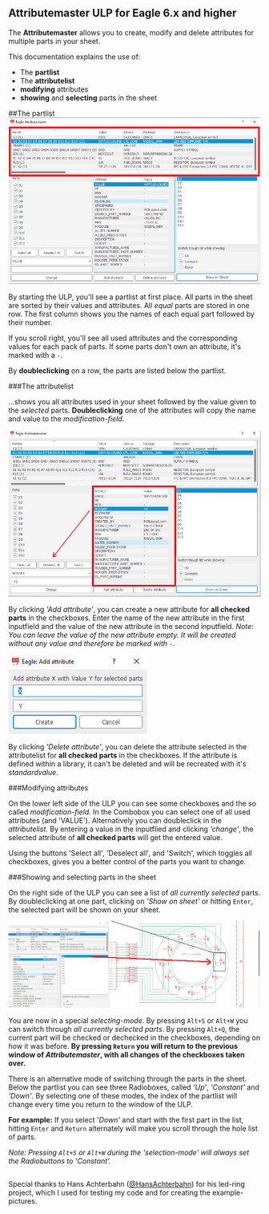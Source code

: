 ## Attributemaster ULP for Eagle 6.x and higher

The **Attributemaster** allows you to create, modify and delete attributes for multiple parts in your sheet.

This documentation explains the use of:

- The **partlist**
- The **attributelist**
- **modifying** attributes
- **showing** and **selecting** parts in the sheet



##The partlist
![partlist](doku/Attributemaster_partlist.jpg)

By starting the ULP, you'll see a partlist at first place. 
All parts in the sheet are sorted by their values and attributes. All *equal* parts are stored in one row. The first column shows you the names of each equal part followed by their number.

If you scroll right, you'll see all used attributes and the corresponding values for each pack of parts. If some parts don't own an attribute, it's marked with a ` - `.

By **doubleclicking** on a row, the parts are listed below the partlist.

###The attributelist

...shows you all attributes used in your sheet followed by the value given to the *selected* parts. **Doubleclicking** one of the attributes will copy the name and value to the *modification-field*.

![attributelist](doku/Attributemaster_attributelist.jpg) 

By clicking *'Add attribute'*, you can create a new attribute for **all checked parts** in the checkboxes. Enter the name of the new attribute in the first inputfield and the value of the new attribute in the second inputfield. *Note: You can leave the value of the new attribute empty. It will be created without any value and therefore be marked with `-`.*

![add](doku/at_add.jpg)

By clicking *'Delete attribute'*, you can delete the attribute selected in the attributelist for **all checked parts** in the checkboxes. 
If the attribute is defined within a library, it can't be deleted and will be recreated with it's *standardvalue*.

###Modifying attributes

On the lower left side of the ULP you can see some checkboxes and the so called *modification-field*. In the Combobox you can select one of all used attributes (and 'VALUE'). Alternatively you can doubleclick in the *attributelist*. By entering a value in the inputflied and clicking *'change'*, the selected attribute of **all checked parts** will get the entered value.

Using the buttons 'Select all', 'Deselect all', and 'Switch', which toggles all checkboxes, gives you a better control of the parts you want to change.

###Showing and selecting parts in the sheet

On the right side of the ULP you can see a list of *all currently selected* parts. By doubleclicking at one part, clicking on *'Show on sheet'* or hitting `Enter`, the selected part will be shown on your sheet. 

![show](doku/at_show.jpg)

You are now in a special *selecting-mode*. By pressing `Alt+S` or `Alt+W` you can switch through *all currently selected parts*. By pressing `Alt+Q`, the current part will be checked or dechecked in the checkboxes, depending on how it was before. **By pressing `Return` you will return to the previous window of *Attributemaster*, with all changes of the checkboxes taken over.**

There is an alternative mode of switching through the parts in the sheet. Below the partlist you can see three Radioboxes, called *'Up'*, *'Constant'* and *'Down'*. By selecting one of these modes, the index of the partlist will change every time you return to the window of the ULP. 

**For example:** If you select '*Down'* and start with the first part in the list, hitting `Enter` and `Return` alternately will make you scroll through the hole list of parts.

*Note: Pressing `Alt+S` or `Alt+W` during the 'selection-mode' will always set the Radiobuttons to 'Constant'.*


##
Special thanks to Hans Achterbahn ([@HansAchterbahn](https://github.com/HansAchterbahn)) for his led-ring project, which I used for testing my code and for creating the example-pictures.
